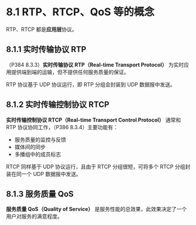 # 8.1 RTP、RTCP、QoS 等的概念

RTP、RTCP 都是**应用层**协议。

## 8.1.1 实时传输协议 RTP

（P384 8.3.3）**实时传输协议 RTP（Real-time Transport Protocol）** 为实时应用提供端到端的运输，但不提供任何服务质量的保证。

RTP 协议基于 UDP 协议运行，即 RTP 分组会封装到 UDP 数据报中发送。

## 8.1.2 实时传输控制协议 RTCP

**实时传输控制协议 RTCP（Real-time Transport Control Protocol）** 通常和 RTP 协议协同工作，（P386 8.3.4）主要功能有：

+ 服务质量的监控与反馈
+ 媒体间的同步
+ 多播组中的成员标志

RTCP 同样基于 UDP 协议运行，且由于 RTCP 分组很短，可将多个 RTCP 分组封装在同一个 UDP 数据报中发送。

## 8.1.3 服务质量 QoS

**服务质量 QoS（Quality of Service）** 是服务性能的总效果，此效果决定了一个用户对服务的满意程度。